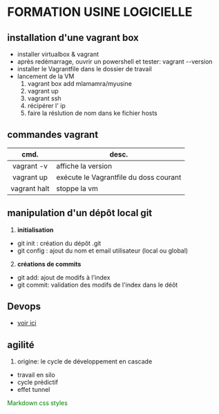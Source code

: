 # FORMATION USINE LOGICIELLE

## installation d'une vagrant box

* installer virtualbox & vagrant
* après redémarrage, ouvrir un powershell et tester: vagrant --version 
* installer le Vagrantfile dans le dossier de travail
* lancement de la VM
  1. vagrant box add mlamamra/myusine
  2. vagrant up
  3. vagrant ssh
  4. récipérer l' ip
  5. faire la réslution de nom dans ke fichier hosts

## commandes vagrant 

|cmd.              |desc.
|:----------------:|---------------------------
| vagrant -v       | affiche la version
| vagrant up       | exécute le Vagrantfile du doss courant
| vagrant halt     | stoppe la vm

## manipulation d'un dépôt local git

1. **initialisation**
  * git init : création du dépôt .git
  * git config : ajout du nom et email utilisateur (local ou global)

2. **créations de commits**
  * git add: ajout de modifs à l'index
  * git commit: validation des modifs de l'index dans le déôt


## Devops

* [voir ici](./parts/devops.md)

## agilité

1. origine: le cycle de développement en cascade
  * travail en silo
  * cycle prédictif
  * effet tunnel


<!-- div class="green">Markdown css styles</div -->
<div style="color: green">Markdown css styles</div>

<!--style>
.green { color: green;font-weight:700;font-size: 30px; }
</style-->